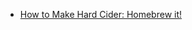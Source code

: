 - [How to Make Hard Cider: Homebrew it!](https://www.growforagecookferment.com/how-to-make-hard-cider-part-1-brew-it/)